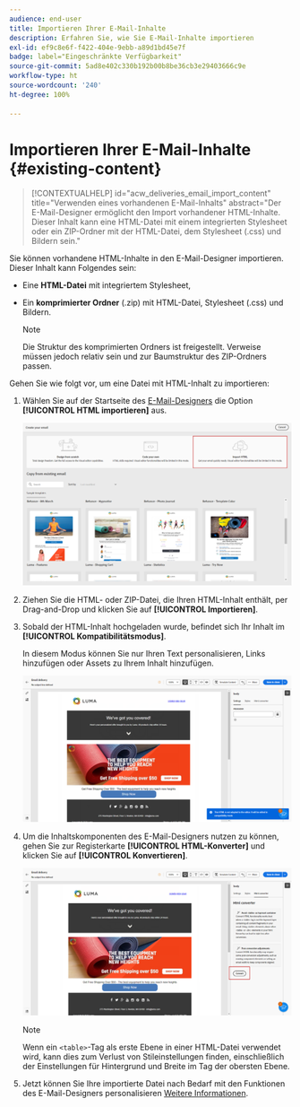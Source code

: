 ```yaml
---
audience: end-user
title: Importieren Ihrer E-Mail-Inhalte
description: Erfahren Sie, wie Sie E-Mail-Inhalte importieren
exl-id: ef9c8e6f-f422-404e-9ebb-a89d1bd45e7f
badge: label="Eingeschränkte Verfügbarkeit"
source-git-commit: 5ad8e402c330b192b00b8be36cb3e29403666c9e
workflow-type: ht
source-wordcount: '240'
ht-degree: 100%

---
```


# Importieren Ihrer E-Mail-Inhalte {#existing-content}

>[!CONTEXTUALHELP]
>id="acw_deliveries_email_import_content"
>title="Verwenden eines vorhandenen E-Mail-Inhalts"
>abstract="Der E-Mail-Designer ermöglicht den Import vorhandener HTML-Inhalte. Dieser Inhalt kann eine HTML-Datei mit einem integrierten Stylesheet oder ein ZIP-Ordner mit der HTML-Datei, dem Stylesheet (.css) und Bildern sein."

Sie können vorhandene HTML-Inhalte in den E-Mail-Designer importieren. Dieser Inhalt kann Folgendes sein:

* Eine **HTML-Datei** mit integriertem Stylesheet,
* Ein **komprimierter Ordner** (.zip) mit HTML-Datei, Stylesheet (.css) und Bildern.

  >[!NOTE]
  >
  >Die Struktur des komprimierten Ordners ist freigestellt. Verweise müssen jedoch relativ sein und zur Baumstruktur des ZIP-Ordners passen.

Gehen Sie wie folgt vor, um eine Datei mit HTML-Inhalt zu importieren:

1. Wählen Sie auf der Startseite des [E-Mail-Designers](get-started-email-designer.md) die Option **[!UICONTROL HTML importieren]** aus.

   ![](assets/html-import.png)

1. Ziehen Sie die HTML- oder ZIP-Datei, die Ihren HTML-Inhalt enthält, per Drag-and-Drop und klicken Sie auf **[!UICONTROL Importieren]**.

1. Sobald der HTML-Inhalt hochgeladen wurde, befindet sich Ihr Inhalt im **[!UICONTROL Kompatibilitätsmodus]**.

   In diesem Modus können Sie nur Ihren Text personalisieren, Links hinzufügen oder Assets zu Ihrem Inhalt hinzufügen.

   ![](assets/html-imported.png)

1. Um die Inhaltskomponenten des E-Mail-Designers nutzen zu können, gehen Sie zur Registerkarte **[!UICONTROL HTML-Konverter]** und klicken Sie auf **[!UICONTROL Konvertieren]**.

   ![](assets/html-imported-2.png)

   >[!NOTE]
   >
   > Wenn ein `<table>`-Tag als erste Ebene in einer HTML-Datei verwendet wird, kann dies zum Verlust von Stileinstellungen finden, einschließlich der Einstellungen für Hintergrund und Breite im Tag der obersten Ebene.

1. Jetzt können Sie Ihre importierte Datei nach Bedarf mit den Funktionen des E-Mail-Designers personalisieren [Weitere Informationen](content-components.md).

